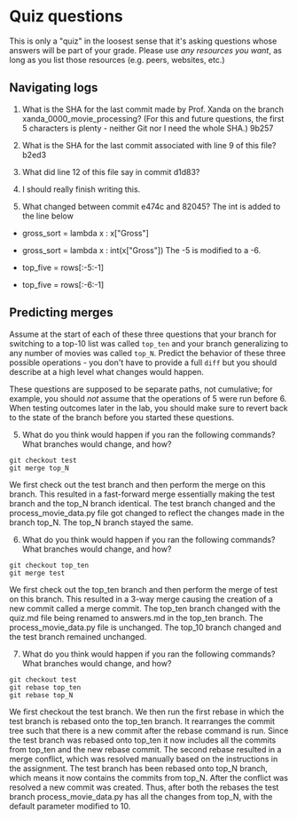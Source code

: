 # Quiz questions

This is only a "quiz" in the loosest sense that it's asking questions whose
answers will be part of your grade. Please use *any resources you want*, as
long as you list those resources (e.g. peers, websites, etc.)

## Navigating logs

1. What is the SHA for the last commit made by Prof. Xanda on the branch
xanda_0000_movie_processing?
(For this and future questions, the first 5 characters is plenty - neither
Git nor I need the whole SHA.)
9b257

2. What is the SHA for the last commit associated with line 9 of this file?
b2ed3

3. What did line 12 of this file say in commit d1d83?

2. I should really finish writing this.

4. What changed between commit e474c and 82045?
The int is added to the line below
-    gross_sort = lambda x : x["Gross"]
+    gross_sort = lambda x : int(x["Gross"])
The -5 is modified to a -6.
-    top_five = rows[:-5:-1]
+    top_five = rows[:-6:-1]

## Predicting merges

Assume at the start of each of these three questions that your
branch for switching to a top-10 list was called `top_ten`
and your branch generalizing to any number of movies was called `top_N`.
Predict the behavior of these three possible operations - you don't
have to provide a full `diff` but you should describe at a high level
what changes would happen.

These questions are supposed to be separate paths, not cumulative;
for example, you should *not* assume that the operations of 5 were run
before 6. When testing outcomes later in the lab, you should make sure to
revert back to the state of the branch before you started these questions.

5. What do you think would happen if you ran the following commands?
What branches would change, and how?
```
git checkout test
git merge top_N
```
We first check out the test branch and then perform the merge on this branch. This resulted in a fast-forward merge essentially making the test branch and the top_N branch identical. The test branch changed and the process_movie_data.py file got changed to reflect the changes made in the branch top_N. The top_N branch stayed the same.

6. What do you think would happen if you ran the following commands?
What branches would change, and how?
```
git checkout top_ten
git merge test
```
We first check out the top_ten branch and then perform the merge of test on this branch. This resulted in a 3-way merge causing the creation of a new commit called a merge commit. The top_ten branch changed with the quiz.md file being renamed to answers.md in the top_ten branch. The process_movie_data.py file is unchanged. The top_10 branch changed and the test branch remained unchanged.

7. What do you think would happen if you ran the following commands?
What branches would change, and how?
```
git checkout test
git rebase top_ten
git rebase top_N
```
We first checkout the test branch. We then run the first rebase in which the test branch is rebased onto the top_ten branch. It rearranges the commit tree such that there is a new commit after the rebase command is run. Since the test branch was rebased onto top_ten it now includes all the commits from top_ten and the new rebase commit. The second rebase resulted in a merge conflict, which was resolved manually based on the instructions in the assignment. The test branch has been rebased onto top_N branch, which means it now contains the commits from top_N. After the conflict was resolved a new commit was created. Thus, after both the rebases the test branch process_movie_data.py has all the changes from top_N, with the default parameter modified to 10.
